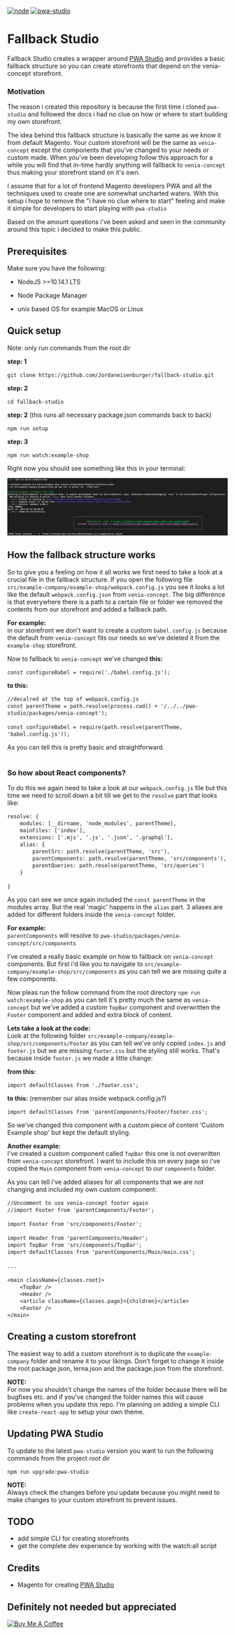 [![node][node]][node-url] [![pwa-studio][pwa-studio]][pwa-studio-url]

[node]: https://img.shields.io/badge/Node-%3E%3D10.14.1-brightgreen.svg
[node-url]: https://nodejs.org

[pwa-studio]: https://img.shields.io/badge/pwa--studio-v2.0.0--rc.18-brightgreen.svg
[pwa-studio-url]: https://github.com/magento-research/pwa-studio

# Fallback Studio

Fallback Studio creates a wrapper around [PWA Studio](https://github.com/magento-research/pwa-studio) and provides a
basic fallback structure so you can create storefronts that depend on the venia-concept storefront. 

### Motivation

The reason i created this repository is because the first time i cloned `pwa-studio` 
and followed the docs i had no clue on how or where to start building my own storefront.

The idea behind this fallback structure is basically the same as we know it from default Magento. 
Your custom storefront will be the same as `venia-concept` except the components that you've changed 
to your needs or custom made. When you've been developing follow this approach for a while you will find that in-time hardly 
anything will fallback to `venia-concept` thus making your storefront stand on it's own.

I assume that for a lot of frontend Magento developers PWA and all the techniques used to create one are somewhat uncharted waters.
With this setup i hope to remove the "i have no clue where to start" feeling and make it simple for developers to start playing with `pwa-studio`

Based on the amount questions i've been asked and seen in the community around this topic i decided to make this public.

## Prerequisites
Make sure you have the following:

- NodeJS >=10.14.1 LTS

- Node Package Manager

- unix based OS for example MacOS or Linux

## Quick setup

Note: only run commands from the root dir

**step: 1**
```
git clone https://github.com/Jordaneisenburger/fallback-studio.git
```

**step: 2**
```
cd fallback-studio
```

**step: 2** (this runs all necessary package.json commands back to back)
```
npm run setup
```

**step: 3**
```
npm run watch:example-shop
```

Right now you should see something like this in your terminal:

![Alt text](docs/quick-setup.png?raw=true "Quick setup")

## How the fallback structure works

So to give you a feeling on how it all works we first need to take a look at a crucial file in the fallback structure.
If you open the following file `src/example-company/example-shop/webpack.config.js` you see it looks a lot like the default `webpack.config.json` from
`venia-concept`. The big difference is that everywhere there is a path to a certain file or folder we removed the contents from our storefront and added a fallback path.

**For example:**<br />
in our storefront we don't want to create a custom `babel.config.js` because the default from `venia-concept` fits our needs so we've deleted it from the `example-shop` storefront.

Now to fallback to `venia-concept` we've changed **this:**
```
const configureBabel = require('./babel.config.js');
```
**to this:**
```
//decalred at the top of webpack.config.js
const parentTheme = path.resolve(process.cwd() + '/../../pwa-studio/packages/venia-concept');

const configureBabel = require(path.resolve(parentTheme, 'babel.config.js'));
```
As you can tell this is pretty basic and straightforward. 
<br/><br/>

### So how about React components?

To do this we again need to take a look at our `webpack.config.js` file but this time we need to scroll down a bit till we get to the `resolve` part that looks like:

```
resolve: {
    modules: [__dirname, 'node_modules', parentTheme],
    mainFiles: ['index'],
    extensions: ['.mjs', '.js', '.json', '.graphql'],
    alias: {
        parentSrc: path.resolve(parentTheme, 'src'),
        parentComponents: path.resolve(parentTheme, 'src/components'),
        parentQueries: path.resolve(parentTheme, 'src/queries')
    }

}
```
As you can see we once again included the `const parentTheme` in the modules array. But the real 'magic' happens in the `alias` part.
3 aliases are added for different folders inside the `venia-concept` folder. 

**For example:**<br />
`parentComponents` will resolve to `pwa-studio/packages/venia-concept/src/components`

I've created a really basic example on how to fallback on `venia-concept` components. But first i'd like you to navigate to `src/example-company/example-shop/src/components` as you can tell we are missing quite a few components.<br />

 Now pleas run the follow command from the root directory `npm run watch:example-shop` as you can tell it's pretty much the same as `venia-concept` but we've added a custom `TopBar` component
 and overwritten the `Footer` component and added and extra block of content.
 
 **Lets take a look at the code:**<br />
 Look at the following folder `src/example-company/example-shop/src/components/Footer` as you can tell we've only copied `index.js` and `footer.js` but we are missing `footer.css` but the styling still works.
 That's because inside `footer.js` we made a little change:
 
 **from this:**
 ```
 import defaultClasses from './footer.css';
 ```
 
 **to this:** (remember our alias inside webpack.config.js?)
 ```
 import defaultClasses from 'parentComponents/Footer/footer.css';
 ```
 So we've changed this component with a custom piece of content 'Custom Example shop' but kept the default styling.
 
 **Another example:**<br/>
 I've created a custom component called `TopBar` this one is not overwritten from `venia-concept` storefront. I want to include this on every page so i've copied the `Main` component from `venia-concept` to our `components` folder.
 
 As you can tell i've added aliases for all components that we are not changing and included my own custom component:
 ```
 //Uncomment to use venia-concept footer again
 //import Footer from 'parentComponents/Footer';
 
 import Footer from 'src/components/Footer';
 
 import Header from 'parentComponents/Header';
 import TopBar from 'src/components/TopBar';
 import defaultClasses from 'parentComponents/Main/main.css';
 
 ...
 
 <main className={classes.root}>
     <TopBar />
     <Header />
     <article className={classes.page}>{children}</article>
     <Footer />
 </main>
 ```
  
## Creating a custom storefront
The easiest way to add a custom storefront is to duplicate the `example-company` folder and rename it to your likings.
Don't forget to change it inside the root package.json, lerna.json and the package.json from the storefront.

**NOTE:**<br />
For now you shouldn't change the names of the folder because there will be bugfixes etc. and if you've changed the folder names this will cause problems when you update this repo. I'm planning on adding a simple CLI like `create-react-app` to setup your own theme.


## Updating PWA Studio
To update to the latest `pwa-studio` version you want to run the following commands from the project root dir

```
npm run upgrade:pwa-studio
```

**NOTE:**<br/>
Always check the changes before you update because you might need to make changes to your custom storefront to prevent issues.


## TODO

- add simple CLI for creating storefronts
- get the complete dev experience by working with the watch:all script


## Credits

* Magento for creating [PWA Studio](https://github.com/magento-research/pwa-studio)

## Definitely not needed but appreciated

<a href="https://www.buymeacoffee.com/Fc5IDf687" target="_blank"><img src="https://www.buymeacoffee.com/assets/img/custom_images/orange_img.png" alt="Buy Me A Coffee" style="height: auto !important;width: auto !important;" ></a>